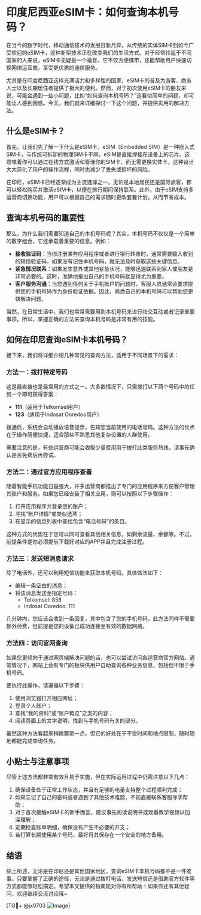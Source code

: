 # 印度尼西亚eSIM卡：如何查询本机号码？

在当今的数字时代，移动通信技术的发展日新月异。从传统的实体SIM卡到如今广受欢迎的eSIM卡，这种新型技术正在改变我们的生活方式。对于经常往返于不同国家的人来说，eSIM卡无疑是一个福音。它不仅方便携带，还能帮助用户快速切换网络运营商，享受更优质的通信服务。

尤其是在印度尼西亚这样充满活力和多样性的国家，eSIM卡的普及为游客、商务人士以及长期居住者提供了极大的便利。然而，对于初次使用eSIM卡的朋友来说，可能会遇到一些小问题，比如“如何查询本机号码？”这看似简单的问题，却可能让人感到困惑。今天，我们就来详细探讨一下这个问题，并提供实用的解决方法。

## 什么是eSIM卡？

首先，让我们先了解一下什么是eSIM卡。eSIM（Embedded SIM）是一种嵌入式SIM卡，与传统可拆卸的物理SIM卡不同，eSIM是直接焊接在设备上的芯片。这意味着你可以通过在线方式激活和管理你的SIM卡，而无需更换实体卡。这种设计大大简化了用户的操作流程，同时也减少了丢失或损坏的风险。

在印尼，eSIM卡已经逐渐成为主流选择之一。无论是本地居民还是国际旅客，都可以轻松购买并激活eSIM卡，以便在旅行期间保持联系。此外，由于eSIM支持多运营商切换功能，用户可以根据自己的需求随时更改套餐计划，从而节省成本。

## 查询本机号码的重要性

那么，为什么我们需要知道自己的本机号码呢？其实，本机号码不仅仅是一个简单的数字组合，它还承载着重要的信息。例如：

- **接收验证码**：当你注册某些应用程序或者进行银行转账时，通常需要输入收到的短信验证码。如果没有记住本机号码，就无法及时获取这些关键信息。
- **紧急情况联系**：如果发生意外或其他紧急状况，能够迅速联系到家人或朋友是非常必要的。这时，准确地报出自己的手机号码就显得尤为重要。
- **客户服务沟通**：当您遇到任何关于手机账户的问题时，客服人员通常会要求提供您的手机号码作为身份验证依据。因此，熟悉自己的本机号码可以帮助您更快解决问题。

当然，在日常生活中，我们也常常需要用到本机号码来进行社交互动或者记录重要事项。所以，掌握正确的方法来查询本机号码是非常有用的技能。

## 如何在印尼查询eSIM卡本机号码？

接下来，我们将详细介绍几种常见的查询方法，适用于不同场景下的需求：

### 方法一：拨打特定号码

这是最直接也是最常用的方式之一。大多数情况下，只需拨打以下两个号码中的任何一个即可获得答案：

- **111**（适用于Telkomsel用户）
- **123**（适用于Indosat Ooredoo用户）

拨通后，系统会自动播放语音提示，告知您当前使用的电话号码。这种方法的优点在于操作简便快捷，适合那些不熟悉其他复杂设置的人群使用。

需要注意的是，有些运营商可能会收取少量费用用于拨打此类服务热线，请事先确认是否免费后再尝试。

### 方法二：通过官方应用程序查看

随着智能手机功能日益强大，许多运营商都推出了专门的应用程序来方便客户管理其账户和服务。如果您已经安装了相关应用，则可以按照以下步骤操作：

1. 打开应用程序并登录您的账户；
2. 寻找“账户详情”或类似选项；
3. 在显示的信息列表中查找包含“电话号码”的条目。

这种方式的优势在于您可以同时查看其他相关信息，如剩余流量、余额等。不过，前提条件是你必须提前下载好对应的APP并且完成注册过程。

### 方法三：发送短消息请求

除了电话外，还可以利用短信功能来获取本机号码。具体做法如下：

- 编辑一条空白的消息；
- 将该消息发送至指定号码：
  - Telkomsel: 858
  - Indosat Ooredoo: 111

几分钟内，您应该会收到一条回复，其中包含了您的手机号码。此方法同样不需要额外付费，但前提是您的设备已成功连接至有效的数据网络。

### 方法四：访问官网查询

如果您更倾向于通过网页端解决问题的话，也可以尝试访问各运营商官方网站。通常情况下，网站上会有专门的板块供用户自助查询各种业务信息，包括但不限于手机号码。

要执行此操作，请遵循以下步骤：

1. 使用浏览器打开相应网址；
2. 登录个人账户；
3. 查找“我的资料”或“账户概览”之类的内容；
4. 阅读页面上的文字说明，找到与手机号码有关的部分。

虽然这种方法看起来稍微繁琐一点，但它的好处在于不受时间和地点限制，随时随地都能完成查询任务。

## 小贴士与注意事项

尽管上述方法都非常有效且易于实施，但在实际运用过程中仍需注意以下几点：

1. 确保设备处于正常工作状态，并且有足够的电量支持整个过程顺利完成；
2. 如果忘记了自己的密码或者遇到了其他技术难题，不妨直接联系客服寻求帮助；
3. 对于首次接触eSIM卡的新手而言，建议事先阅读说明书或观看教学视频以加深理解；
4. 定期检查账单明细，确保没有产生不必要的开支；
5. 若打算长期使用某个号码，最好将其保存在一个安全的地方备用。

## 结语

综上所述，无论是在印尼还是其他国家地区，查询eSIM卡本机号码都不是一件难事。只要掌握了正确的途径，无论是通过拨打电话、发送短信还是借助官方软件等方式都能够轻松搞定。希望本文提供的指南能对你有所帮助！如果你还有其他疑问，欢迎继续交流讨论哦~

[TG💪+ @jx0703 ![Image](https://github.com/user-attachments/assets/dbca1d08-cadb-493c-b0ec-ad6f7a83f270)]